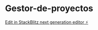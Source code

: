 # Gestor-de-proyectos

[Edit in StackBlitz next generation editor ⚡️](https://stackblitz.com/~/github.com/JaySeaAy/Gestor-de-proyectos)